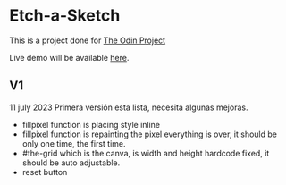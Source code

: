 # Etch-a-Sketch

This is a project done for [The Odin Project](https://www.theodinproject.com/lessons/foundations-etch-a-sketch)

Live demo will be available [here](https://zft9xgy.github.io/etch-a-sketch/).

## V1

11 july 2023
Primera versión esta lista, necesita algunas mejoras.

- fillpixel function is placing style inline
- fillpixel function is repainting the pixel everything is over, it should be only one time, the first time.
- #the-grid which is the canva, is width and height hardcode fixed, it should be auto adjustable.
- reset button
